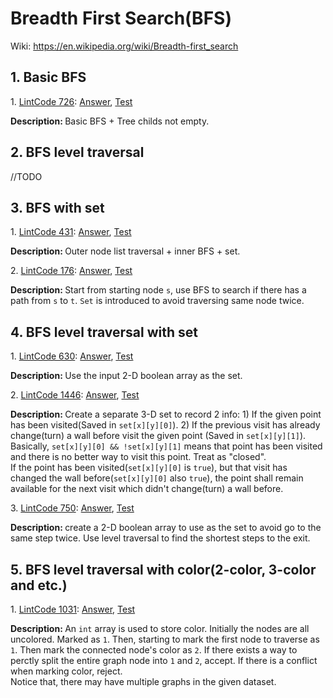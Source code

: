 # Breadth First Search(BFS)
Wiki: https://en.wikipedia.org/wiki/Breadth-first_search
## 1. Basic BFS
<div>
    <p>
        1. 
        <a href="https://www.lintcode.com/problem/check-full-binary-tree/description">LintCode 726</a>:  
        <a href="https://github.com/Tony-Hu/ShuaTi-Online.Judge.Problems.Solving/blob/master/src/main/java/bfs/LintCode726.java">Answer</a>, 
        <a href="https://github.com/Tony-Hu/ShuaTi-Online.Judge.Problems.Solving/blob/master/src/test/java/bfs/LintCode726Test.java">Test</a>
    </p>
    <p><b>Description: </b>Basic BFS + Tree childs not empty.</p>
</div>

## 2. BFS level traversal
//TODO

## 3. BFS with set
<div>
    <p>
        1. 
        <a href="https://www.lintcode.com/problem/connected-component-in-undirected-graph/description">LintCode 431</a>:  
        <a href="https://github.com/Tony-Hu/ShuaTi-Online.Judge.Problems.Solving/blob/master/src/main/java/bfs/LintCode431.java">Answer</a>, 
        <a href="https://github.com/Tony-Hu/ShuaTi-Online.Judge.Problems.Solving/blob/master/src/test/java/bfs/LintCode431Test.java">Test</a>
    </p>
    <p><b>Description: </b>Outer node list traversal + inner BFS + set.</p>
</div>
<div>
    <p>
        2. 
        <a href="https://www.lintcode.com/problem/route-between-two-nodes-in-graph/description">LintCode 176</a>:  
        <a href="https://github.com/Tony-Hu/ShuaTi-Online.Judge.Problems.Solving/blob/master/src/main/java/bfs/LintCode176.java">Answer</a>, 
        <a href="https://github.com/Tony-Hu/ShuaTi-Online.Judge.Problems.Solving/blob/master/src/test/java/bfs/LintCode176Test.java">Test</a>
    </p>
    <p><b>Description: </b>Start from starting node <code>s</code>, use BFS to search if there has a path from <code>s</code> to <code>t</code>. 
    <code>Set</code> is introduced to avoid traversing same node twice.</p>
</div>

## 4. BFS level traversal with set
<div>
    <p>
        1. 
        <a href="https://www.lintcode.com/problem/knight-shortest-path-ii/description">LintCode 630</a>:  
        <a href="https://github.com/Tony-Hu/ShuaTi-Online.Judge.Problems.Solving/blob/master/src/main/java/bfs/LintCode630.java">Answer</a>, 
        <a href="https://github.com/Tony-Hu/ShuaTi-Online.Judge.Problems.Solving/blob/master/src/test/java/bfs/LintCode630Test.java">Test</a>
    </p>
    <p><b>Description: </b>Use the input 2-D boolean array as the set.</p>
</div>
<div>
    <p>
        2. 
        <a href="https://www.lintcode.com/problem/01-matrix-walking-problem/description">LintCode 1446</a>:  
        <a href="https://github.com/Tony-Hu/ShuaTi-Online.Judge.Problems.Solving/blob/master/src/main/java/bfs/LintCode1446.java">Answer</a>, 
        <a href="https://github.com/Tony-Hu/ShuaTi-Online.Judge.Problems.Solving/blob/master/src/test/java/bfs/LintCode1446Test.java">Test</a>
    </p>
    <p><b>Description: </b>Create a separate 3-D set to record 2 info: 1) If the given point has been visited(Saved in <code>set[x][y][0]</code>). 2) If the previous visit has already change(turn) a wall before visit the given point
    (Saved in <code>set[x][y][1]</code>).<br>
    Basically, <code>set[x][y][0] && !set[x][y][1]</code> means that point has been visited and there is no better way to visit this point. Treat as "closed". <br>
    If the point has been visited(<code>set[x][y][0]</code> is <code>true</code>), but that visit has changed the wall before(<code>set[x][y][0]</code> also <code>true</code>), the point shall remain available for the next visit which didn't change(turn) a wall before.</p>
</div>
<div>
    <p>
        3. 
        <a href="https://www.lintcode.com/problem/portal/description">LintCode 750</a>:  
        <a href="https://github.com/Tony-Hu/ShuaTi-Online.Judge.Problems.Solving/blob/master/src/main/java/bfs/LintCode750.java">Answer</a>, 
        <a href="https://github.com/Tony-Hu/ShuaTi-Online.Judge.Problems.Solving/blob/master/src/test/java/bfs/LintCode750Test.java">Test</a>
    </p>
    <p><b>Description: </b>create a 2-D boolean array to use as the set to avoid go to the same step twice. Use level traversal to find the shortest steps to the exit.</p>
</div>

## 5. BFS level traversal with color(2-color, 3-color and etc.)
<div>
    <p>
        1. 
        <a href="https://www.lintcode.com/problem/is-graph-bipartite/description">LintCode 1031</a>:  
        <a href="https://github.com/Tony-Hu/ShuaTi-Online.Judge.Problems.Solving/blob/master/src/main/java/bfs/LintCode1031.java">Answer</a>, 
        <a href="https://github.com/Tony-Hu/ShuaTi-Online.Judge.Problems.Solving/blob/master/src/test/java/bfs/LintCode1031Test.java">Test</a>
    </p>
    <p><b>Description: </b>An <code>int</code> array is used to store color. Initially the nodes are all uncolored. Marked as <code>1</code>. Then, starting to mark the first node to traverse as <code>1</code>. Then mark the connected node's color as <code>2</code>. If there exists a way to perctly split the entire graph node into 
    <code>1</code> and <code>2</code>, accept. If there is a conflict when marking color, reject.<br>
    Notice that, there may have multiple graphs in the given dataset.</p>
</div>